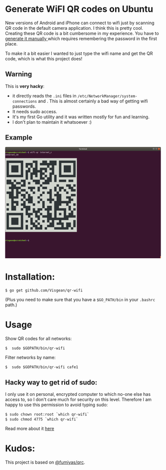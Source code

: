 # Generate WiFI QR codes on Ubuntu

New versions of Android and iPhone can connect to wifi just by scanning QR code in the default camera application. I think this is pretty cool. Creating these QR code is a bit cumbersome in my experience.  You have to [generate it manually ](https://qifi.org/) which requires remembering the password in the first place.  

To make it a bit easier I wanted to just type the wifi name and get the QR code, which is what this project does!  

## Warning

This is **very hacky**:  

- it directly reads the `.ini` files in `/etc/NetworkManager/system-connections` and . This is almost certainly a bad way of getting wifi passwords.  
- It needs sudo access.
- It's my first Go utility and it was written mostly for fun and learning.  
- I don't plan to maintain it whatsoever :) 

## Example 
![](example.png)


# Installation:

```
$ go get github.com/Visgean/qr-wifi
```

(Plus you need to make sure that you have a `$GO_PATH/bin` in your `.bashrc` path.)

# Usage


Show QR codes for all networks:

```
$  sudo $GOPATH/bin/qr-wifi 
```

Filter networks by name:

```
$  sudo $GOPATH/bin/qr-wifi cafe1
```


## Hacky way to get rid of sudo:

I only use it on personal, encrypted computer to which no-one else has access to, so I don't care much for security on this level. Therefore I am happy to use this permission to avoid typing sudo: 

```
$ sudo chown root:root `which qr-wifi`
$ sudo chmod 4775 `which qr-wifi`
```

Read more about it [here](https://unix.stackexchange.com/questions/18830/how-to-run-a-specific-program-as-root-without-a-password-prompt)


# Kudos:

This project is based on [@fumiyas/qrc](https://github.com/fumiyas/qrc).
